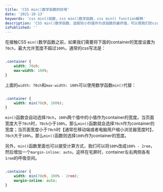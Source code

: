 ```yaml
---
title: 'CSS min()数学函数的妙用'
date: '2021-10-13'
keywords: 'css min()函数，css min()数学函数，css min() function解释'
description: 'CSS min()数学函数，选取较小的值作为该函数的最终值，可以使我们的css代码更简化，更灵活。'
isPublished: ''
---
```


在接触CSS `min()`数学函数之前，如果我们需要将下面的container的宽度设置为`70ch`，最大允许宽度不超过`100%`，通常的css写法是：

```css

.container {
    width: 70ch;
    max-width: 100%;
}

```

上面的`width: 70ch`和`max-width: 100%`可以使用数学函数`min()`代替：
```css

.container {
    width: min(70ch, 100%);
}

```

`min()`函数会自动选择`70ch`，`100%`两个值中的小值作为container的宽度。当页面宽度大于`70ch`时，`70ch`小于`100%`，那么`min()`函数就会选择`70ch`作为container的宽度；当页面宽度小于`70ch`时【通常在移动端或者电脑用户缩小浏览器宽度时】，`70ch`大于`100%`，那么`min()`函数则选择`100%`作为container的宽度。

另外，`min()`函数里面也可以接受计算方式，我们可以将`100%`改成`100% - 2rem`，然后增加一个`margin-inline: auto`，这样在宅屏时，container左右两侧各有`1rem`的呼吸空间。
```css

.container {
    width: min(70ch, 100% - 2rem);
    margin-inline: auto;
}

```